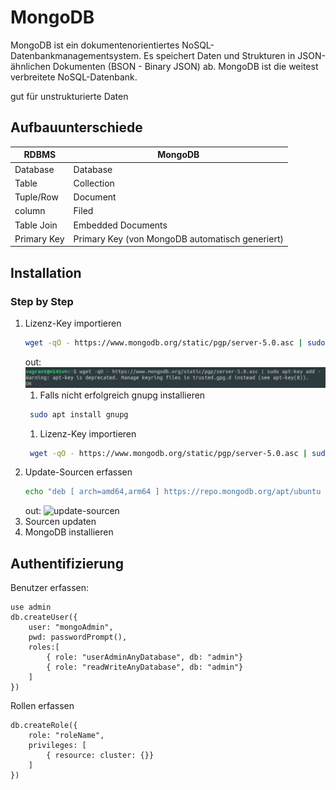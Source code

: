 # MongoDB

MongoDB ist ein dokumentenorientiertes NoSQL-Datenbankmanagementsystem.
Es speichert Daten und Strukturen in JSON-ähnlichen Dokumenten (BSON - Binary JSON) ab.
MongoDB ist die weitest verbreitete NoSQL-Datenbank.

gut für unstrukturierte Daten

## Aufbauunterschiede

| RDBMS       | MongoDB                                         |
| ----------- | ----------------------------------------------- |
| Database    | Database                                        |
| Table       | Collection                                      |
| Tuple/Row   | Document                                        |
| column      | Filed                                           |
| Table Join  | Embedded Documents                              |
| Primary Key | Primary Key (von MongoDB automatisch generiert) |

## Installation

### Step by Step

1. Lizenz-Key importieren
   ```bash
   wget -qO - https://www.mongodb.org/static/pgp/server-5.0.asc | sudo apt-key add -
   ```
   out:
   ![key-import](imgs/keyimport.png)
   1. Falls nicht erfolgreich gnupg installieren
   ```bash
    sudo apt install gnupg
    ```
   1. Lizenz-Key importieren
   ```bash role
    wget -qO - https://www.mongodb.org/static/pgp/server-5.0.asc | sudo apt-key add -
    ```
2. Update-Sourcen erfassen
    ```bash
    echo "deb [ arch=amd64,arm64 ] https://repo.mongodb.org/apt/ubuntu focal/mongodb-org/5.0 multiverse" | sudo tee /etc/apt/sources.list.d/mongodb-org-5.0.list
    ```
    out:
    ![update-sourcen](imgs/updatesourcen-list.png)
3. Sourcen updaten
4. MongoDB installieren


## Authentifizierung

Benutzer erfassen:
```mongo
use admin
db.createUser({
    user: "mongoAdmin",
    pwd: passwordPrompt(),
    roles:[
        { role: "userAdminAnyDatabase", db: "admin"}
        { role: "readWriteAnyDatabase", db: "admin"}
    ]
})
```

Rollen erfassen
```mongo
db.createRole({
    role: "roleName",
    privileges: [
        { resource: cluster: {}}
    ]
})
```